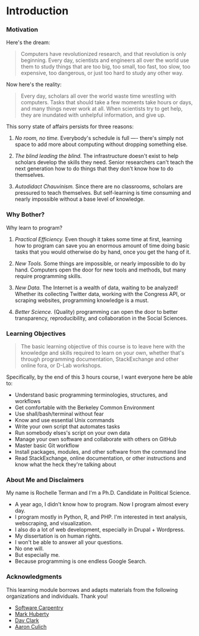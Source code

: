 # Introduction

### Motivation

Here's the dream:

> Computers have revolutionized research, and that revolution is only 
> beginning. Every day, scientists and engineers all over the world use
> them to study things that are too big, too small, too fast, too slow,
> too expensive, too dangerous, or just too hard to study any other way.

Now here's the reality:

> Every day, scholars all over the world waste time wrestling with 
> computers. Tasks that should take a few moments take hours or days, 
> and many things never work at all. When scientists try to get help, 
> they are inundated with unhelpful information, and give up.

This sorry state of affairs persists for three reasons:

1.   *No room, no time.*
    Everybody's schedule is full —- there's simply not space to add more
    about computing without dropping something else.

2.   *The blind leading the blind.*
    The infrastructure doesn't exist to help scholars develop the skills they need. Senior researchers can't teach the next generation how to do things
    that they don't know how to do themselves. 

3.   *Autodidact Chauvinism.*
    Since there are no classrooms, scholars are pressured to teach themselves. But self-learning is time consuming and nearly impossible without a base level of knowledge.

### Why Bother?

Why learn to program?

1.   *Practical Efficiency.*
    Even though it takes some time at first, learning how to program can save you an enormous amount of time doing basic tasks that you would otherwise do by hand, once you get the hang of it.

2.   *New Tools.*
    Some things are impossible, or nearly impossible to do by hand. Computers open the door for new tools and methods, but many require programming skills.

3.   *New Data.*
    The Internet is a wealth of data, waiting to be analyzed! Whether its collecting Twitter data, working with the Congress API, or scraping websites, programming knowledge is a must.

4.   *Better Science.*
    (Quality) programming can open the door to better transparency, reproducibility, and collaboration in the Social Sciences.

### Learning Objectives

> The basic learning objective of this course is to leave here with the 
> knowledge and skills required to learn on your own, whether that's through 
> programming documentation, StackExchange and other online fora, or D-Lab 
> workshops.

Specifically, by the end of this 3 hours course, I want everyone here be able to:

* Understand basic programming terminologies, structures, and workflows
* Get comfortable with the Berkeley Common Environment
* Use shall/bash/terminal without fear
* Know and use essential Unix commands
* Write your own script that automates tasks
* Run somebody elses's script on your own data
* Manage your own software and collaborate with others on GitHub
* Master basic Git workflow
* Install packages, modules, and other software from the command line
* Read StackExchange, online documentation, or other instructions and know what the heck they're talking about

### About Me and Disclaimers

My name is Rochelle Terman and I'm a Ph.D. Candidate in Political Science. 

* A year ago, I didn't know how to program. Now I program almost every day. 
* I program mostly in Python, R, and PHP. I'm interested in text analysis, webscraping, and visualization.
* I also do a lot of web development, especially in Drupal + Wordpress.
* My dissertation is on human rights. 
* I won't be able to answer all your questions.
* No one will.
* But especially me.
* Because programming is one endless Google Search.

### Acknowledgments

This learning module borrows and adapts materials from the following organizations and individuals. Thank you!

*   [Software Carpentry](http://software-carpentry.org)
*   [Mark Huberty](http://polisci.berkeley.edu/people/person/mark-huberty)
*   [Dav Clark](https://github.com/davclark)
*   [Aaron Culich](https://github.com/aculich)